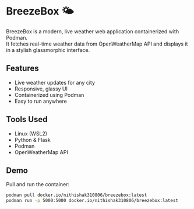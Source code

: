 # BreezeBox 🌤️

BreezeBox is a modern, live weather web application containerized with Podman.  
It fetches real-time weather data from OpenWeatherMap API and displays it in a stylish glassmorphic interface.

## Features
- Live weather updates for any city
- Responsive, glassy UI
- Containerized using Podman
- Easy to run anywhere

## Tools Used

- Linux (WSL2)
- Python & Flask
- Podman
- OpenWeatherMap API

## Demo
Pull and run the container:
```bash
podman pull docker.io/nithishak310806/breezebox:latest
podman run -p 5000:5000 docker.io/nithishak310806/breezebox:latest
